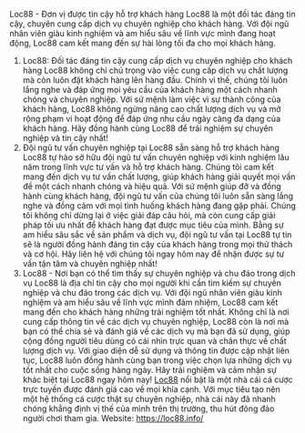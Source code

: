 
Loc88 - Đơn vị được tin cậy hỗ trợ khách hàng
 Loc88 là một đối tác đáng tin cậy, chuyên cung cấp dịch vụ chuyên nghiệp cho khách hàng. Với đội ngũ nhân viên giàu kinh nghiệm và am hiểu sâu về lĩnh vực mình đang hoạt động, Loc88 cam kết mang đến sự hài lòng tối đa cho mọi khách hàng.
1. Loc88: Đối tác đáng tin cậy cung cấp dịch vụ chuyên nghiệp cho khách hàng
 Loc88 không chỉ chú trọng vào việc cung cấp dịch vụ chất lượng mà còn luôn đặt khách hàng lên hàng đầu. Chính vì thế, chúng tôi luôn lắng nghe và đáp ứng mọi yêu cầu của khách hàng một cách nhanh chóng và chuyên nghiệp.
 Với sứ mệnh làm việc vì sự thành công của khách hàng, Loc88 không ngừng nâng cao chất lượng dịch vụ và mở rộng phạm vi hoạt động để đáp ứng nhu cầu ngày càng đa dạng của khách hàng. Hãy đồng hành cùng Loc88 để trải nghiệm sự chuyên nghiệp và tin cậy nhất!
2. Đội ngũ tư vấn chuyên nghiệp tại Loc88 sẵn sàng hỗ trợ khách hàng
Loc88 tự hào sở hữu đội ngũ tư vấn chuyên nghiệp với kinh nghiệm lâu năm trong lĩnh vực tư vấn và hỗ trợ khách hàng. Chúng tôi cam kết mang đến dịch vụ tư vấn chất lượng, giúp khách hàng giải quyết mọi vấn đề một cách nhanh chóng và hiệu quả.
Với sứ mệnh giúp đỡ và đồng hành cùng khách hàng, đội ngũ tư vấn của chúng tôi luôn sẵn sàng lắng nghe và đồng cảm với mọi tình huống khách hàng đang gặp phải. Chúng tôi không chỉ dừng lại ở việc giải đáp câu hỏi, mà còn cung cấp giải pháp tối ưu nhất để khách hàng đạt được mục tiêu của mình.
Bằng sự am hiểu sâu sắc về sản phẩm và dịch vụ, đội ngũ tư vấn tại Loc88 tự tin sẽ là người đồng hành đáng tin cậy của khách hàng trong mọi thử thách và cơ hội. Hãy liên hệ với chúng tôi ngay hôm nay để nhận được sự tư vấn tận tâm và chuyên nghiệp nhất!
3. Loc88 - Nơi bạn có thể tìm thấy sự chuyên nghiệp và chu đáo trong dịch vụ
Loc88 là địa chỉ tin cậy cho mọi người khi cần tìm kiếm sự chuyên nghiệp và chu đáo trong các dịch vụ. Với đội ngũ nhân viên giàu kinh nghiệm và am hiểu sâu về lĩnh vực mình đảm nhiệm, Loc88 cam kết mang đến cho khách hàng những trải nghiệm tốt nhất.
Không chỉ là nơi cung cấp thông tin về các dịch vụ chuyên nghiệp, Loc88 còn là nơi mà bạn có thể chia sẻ và đánh giá về các dịch vụ mà bạn đã sử dụng, giúp cộng đồng người tiêu dùng có cái nhìn trực quan và chân thực về chất lượng dịch vụ.
Với giao diện dễ sử dụng và thông tin được cập nhật liên tục, Loc88 luôn đồng hành cùng bạn trong việc chọn lựa những dịch vụ tốt nhất cho cuộc sống hàng ngày. Hãy trải nghiệm và cảm nhận sự khác biệt tại Loc88 ngay hôm nay!
<a href=" https://loc88.info/"> Loc88</a> nổi bật là một nhà cái cá cược trực tuyến được đánh giá cao về mọi khía cạnh. Với mục tiêu tạo nên một hệ thống cá cược thật sự chuyên nghiệp, nhà cái này đã nhanh chóng khẳng định vị thế của mình trên thị trường, thu hút đông đảo người chơi tham gia.
Website: https://loc88.info/
